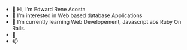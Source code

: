 - 👋 Hi, I’m Edward Rene Acosta
- 👀 I’m interested in Web based database Applications
- 🌱 I’m currently learning Web Developement, Javascript abs Ruby On Rails. 
- 💞️ 
- 📫 
